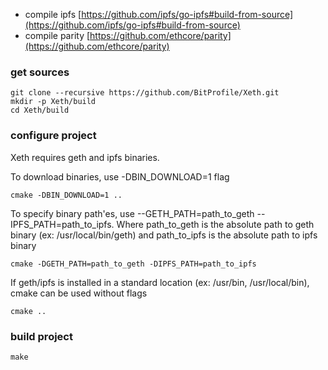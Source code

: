 * compile ipfs [https://github.com/ipfs/go-ipfs#build-from-source](https://github.com/ipfs/go-ipfs#build-from-source)
* compile parity [https://github.com/ethcore/parity](https://github.com/ethcore/parity)

### get sources
```
git clone --recursive https://github.com/BitProfile/Xeth.git
mkdir -p Xeth/build
cd Xeth/build
```

### configure project
Xeth requires geth and ipfs binaries. 


To download binaries, use -DBIN_DOWNLOAD=1 flag
```
cmake -DBIN_DOWNLOAD=1 ..
```


To specify binary path'es, use --GETH_PATH=path_to_geth --IPFS_PATH=path_to_ipfs. Where path_to_geth is the absolute path to geth binary (ex: /usr/local/bin/geth) and path_to_ipfs is the absolute path to ipfs binary 

```
cmake -DGETH_PATH=path_to_geth -DIPFS_PATH=path_to_ipfs

```


If geth/ipfs is installed in a standard location (ex: /usr/bin, /usr/local/bin), cmake can be used without flags

```
cmake ..
```



### build project

```
make
```

